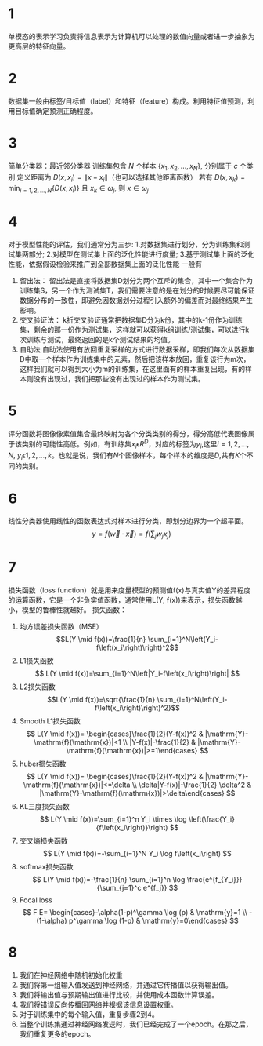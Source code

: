 # 1
单模态的表示学习负责将信息表示为计算机可以处理的数值向量或者进一步抽象为更高层的特征向量。
# 2
数据集一般由标签/目标值（label）和特征（feature）构成。利用特征值预测，利用目标值确定预测正确程度。
# 3
简单分类器：最近邻分类器
训练集包含 $N$ 个样本 $\left\{x_1, x_2, \ldots, x_N\right\}$, 分别属于 $c$ 个类别
定义距离为 $D\left(x, x_i\right)=\left\|x-x_i\right\|$（也可以选择其他距离函数）
若有 $D\left(x, x_k\right)=\min _{i=1,2, \ldots, N}\left\{D\left(x, x_i\right)\right\}$
且 $x_k \in \omega_j$, 则 $x \in \omega_j$
# 4
对于模型性能的评估，我们通常分为三步:
1.对数据集进行划分，分为训练集和测试集两部分;
2.对模型在测试集上面的泛化性能进行度量;
3.基于测试集上面的泛化性能，依据假设检验来推广到全部数据集上面的泛化性能
一般有
1. 留出法：
留出法是直接将数据集D划分为两个互斥的集合，其中一个集合作为训练集S，另一个作为测试集T，我们需要注意的是在划分的时候要尽可能保证数据分布的一致性，即避免因数据划分过程引入额外的偏差而对最终结果产生影响。
2. 交叉验证法：
k折交叉验证通常把数据集D分为k份，其中的k-1份作为训练集，剩余的那一份作为测试集，这样就可以获得k组训练/测试集，可以进行k次训练与测试，最终返回的是k个测试结果的均值。
3. 自助法
自助法使用有放回重复采样的方式进行数据采样，即我们每次从数据集D中取一个样本作为训练集中的元素，然后把该样本放回，重复该行为m次，这样我们就可以得到大小为m的训练集，在这里面有的样本重复出现，有的样本则没有出现过，我们把那些没有出现过的样本作为测试集。
# 5
评分函数将图像像素值集合最终映射为各个分类类别的得分，得分高低代表图像属于该类别的可能性高低。例如，有训练集$x_i\epsilon{R^D}$，对应的标签为$y_i$,这里$i=1,2,...,N$, $y_i \epsilon{1,2,...,k}$。也就是说，我们有$N$个图像样本，每个样本的维度是$D$,共有$K$个不同的类别。
# 6
线性分类器使用线性的函数表达式对样本进行分类，即划分边界为一个超平面。
$$
y=f(\vec{w} \cdot \vec{x})=f\left(\sum_j w_j x_j\right)
$$
# 7
损失函数（loss function）就是用来度量模型的预测值f(x)与真实值Y的差异程度的运算函数，它是一个非负实值函数，通常使用L(Y, f(x))来表示，损失函数越小，模型的鲁棒性就越好。
损失函数：
1. 均方误差损失函数（MSE）
$$L(Y \mid f(x))=\frac{1}{n} \sum_{i=1}^N\left(Y_i-f\left(x_i\right)\right)^2$$
2. L1损失函数
$$
L(Y \mid f(x))=\sum_{i=1}^N\left|Y_i-f\left(x_i\right)\right|
$$
3. L2损失函数
$$L(Y \mid f(x))=\sqrt{\frac{1}{n} \sum_{i=1}^N\left(Y_i-f\left(x_i\right)\right)^2}$$
4. Smooth L1损失函数
$$
L(Y \mid f(x))= \begin{cases}\frac{1}{2}(Y-f(x))^2 & |\mathrm{Y}-\mathrm{f}(\mathrm{x})|<1 \\ |Y-f(x)|-\frac{1}{2} & |\mathrm{Y}-\mathrm{f}(\mathrm{x})|>=1\end{cases}
$$
5. huber损失函数
$$
L(Y \mid f(x))= \begin{cases}\frac{1}{2}(Y-f(x))^2 & |\mathrm{Y}-\mathrm{f}(\mathrm{x})|<=\delta \\ \delta|Y-f(x)|-\frac{1}{2} \delta^2 & |\mathrm{Y}-\mathrm{f}(\mathrm{x})|>\delta\end{cases}
$$
6. KL三度损失函数
$$
L(Y \mid f(x))=\sum_{i=1}^n Y_i \times \log \left(\frac{Y_i}{f\left(x_i\right)}\right)
$$
7. 交叉熵损失函数
$$
L(Y \mid f(x))=-\sum_{i=1}^N Y_i \log f\left(x_i\right)
$$
8. softmax损失函数
$$
L(Y \mid f(x))=-\frac{1}{n} \sum_{i=1}^n \log \frac{e^{f_{Y_i}}}{\sum_{j=1}^c e^{f_j}}
$$
9. Focal loss
$$
F E= \begin{cases}-\alpha(1-p)^\gamma \log (p) & \mathrm{y}=1 \\ -(1-\alpha) p^\gamma \log (1-p) & \mathrm{y}=0\end{cases}
$$
# 8
1. 我们在神经网络中随机初始化权重
2. 我们将第一组输入值发送到神经网络，并通过它传播值以获得输出值。
3. 我们将输出值与预期输出值进行比较，并使用成本函数计算误差。
4. 我们将错误反向传播回网络并根据该信息设置权重。
5. 对于训练集中的每个输入值，重复步骤2到4。
6. 当整个训练集通过神经网络发送时，我们已经完成了一个epoch。在那之后，我们重复更多的epoch。